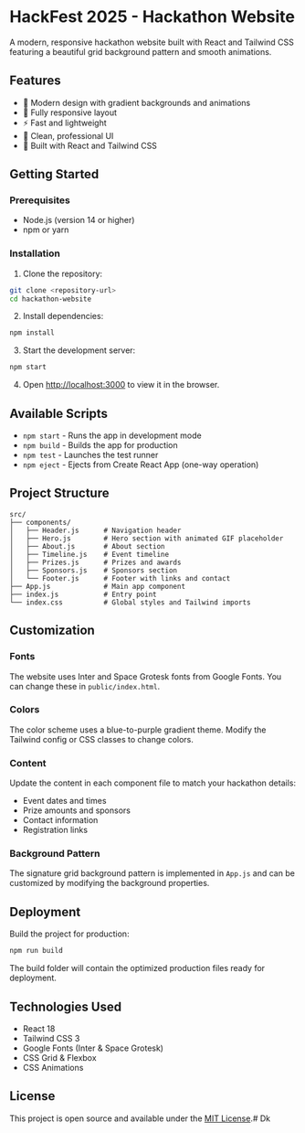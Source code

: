 # HackFest 2025 - Hackathon Website

A modern, responsive hackathon website built with React and Tailwind CSS featuring a beautiful grid background pattern and smooth animations.

## Features

- 🎨 Modern design with gradient backgrounds and animations
- 📱 Fully responsive layout
- ⚡ Fast and lightweight
- 🎯 Clean, professional UI
- 🚀 Built with React and Tailwind CSS

## Getting Started

### Prerequisites

- Node.js (version 14 or higher)
- npm or yarn

### Installation

1. Clone the repository:
```bash
git clone <repository-url>
cd hackathon-website
```

2. Install dependencies:
```bash
npm install
```

3. Start the development server:
```bash
npm start
```

4. Open [http://localhost:3000](http://localhost:3000) to view it in the browser.

## Available Scripts

- `npm start` - Runs the app in development mode
- `npm build` - Builds the app for production
- `npm test` - Launches the test runner
- `npm eject` - Ejects from Create React App (one-way operation)

## Project Structure

```
src/
├── components/
│   ├── Header.js      # Navigation header
│   ├── Hero.js        # Hero section with animated GIF placeholder
│   ├── About.js       # About section
│   ├── Timeline.js    # Event timeline
│   ├── Prizes.js      # Prizes and awards
│   ├── Sponsors.js    # Sponsors section
│   └── Footer.js      # Footer with links and contact
├── App.js             # Main app component
├── index.js           # Entry point
└── index.css          # Global styles and Tailwind imports
```

## Customization

### Fonts
The website uses Inter and Space Grotesk fonts from Google Fonts. You can change these in `public/index.html`.

### Colors
The color scheme uses a blue-to-purple gradient theme. Modify the Tailwind config or CSS classes to change colors.

### Content
Update the content in each component file to match your hackathon details:
- Event dates and times
- Prize amounts and sponsors
- Contact information
- Registration links

### Background Pattern
The signature grid background pattern is implemented in `App.js` and can be customized by modifying the background properties.

## Deployment

Build the project for production:

```bash
npm run build
```

The build folder will contain the optimized production files ready for deployment.

## Technologies Used

- React 18
- Tailwind CSS 3
- Google Fonts (Inter & Space Grotesk)
- CSS Grid & Flexbox
- CSS Animations

## License

This project is open source and available under the [MIT License](LICENSE).#   D k  
 